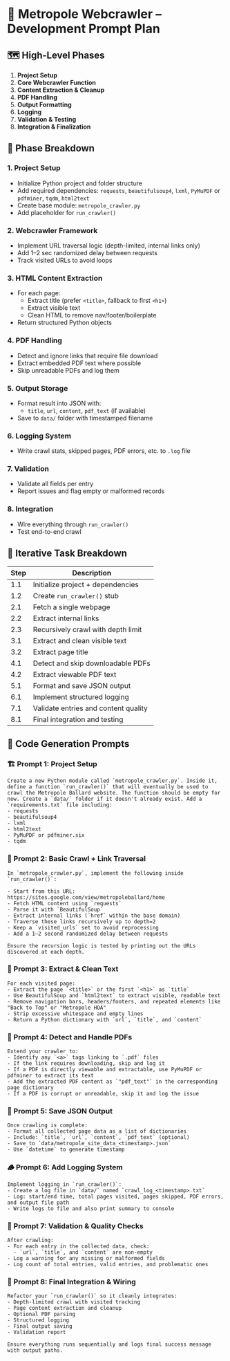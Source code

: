 # 🧱 Metropole Webcrawler – Development Prompt Plan

## 🗺️ High-Level Phases

1. **Project Setup**
2. **Core Webcrawler Function**
3. **Content Extraction & Cleanup**
4. **PDF Handling**
5. **Output Formatting**
6. **Logging**
7. **Validation & Testing**
8. **Integration & Finalization**

## 🔨 Phase Breakdown

### 1. Project Setup
- Initialize Python project and folder structure
- Add required dependencies: `requests`, `beautifulsoup4`, `lxml`, `PyMuPDF` or `pdfminer`, `tqdm`, `html2text`
- Create base module: `metropole_crawler.py`
- Add placeholder for `run_crawler()`

### 2. Webcrawler Framework
- Implement URL traversal logic (depth-limited, internal links only)
- Add 1–2 sec randomized delay between requests
- Track visited URLs to avoid loops

### 3. HTML Content Extraction
- For each page:
  - Extract title (prefer `<title>`, fallback to first `<h1>`)
  - Extract visible text
  - Clean HTML to remove nav/footer/boilerplate
- Return structured Python objects

### 4. PDF Handling
- Detect and ignore links that require file download
- Extract embedded PDF text where possible
- Skip unreadable PDFs and log them

### 5. Output Storage
- Format result into JSON with:
  - `title`, `url`, `content`, `pdf_text` (if available)
- Save to `data/` folder with timestamped filename

### 6. Logging System
- Write crawl stats, skipped pages, PDF errors, etc. to `.log` file

### 7. Validation
- Validate all fields per entry
- Report issues and flag empty or malformed records

### 8. Integration
- Wire everything through `run_crawler()`
- Test end-to-end crawl

## 🔁 Iterative Task Breakdown

| Step | Description |
|------|-------------|
| 1.1 | Initialize project + dependencies |
| 1.2 | Create `run_crawler()` stub |
| 2.1 | Fetch a single webpage |
| 2.2 | Extract internal links |
| 2.3 | Recursively crawl with depth limit |
| 3.1 | Extract and clean visible text |
| 3.2 | Extract page title |
| 4.1 | Detect and skip downloadable PDFs |
| 4.2 | Extract viewable PDF text |
| 5.1 | Format and save JSON output |
| 6.1 | Implement structured logging |
| 7.1 | Validate entries and content quality |
| 8.1 | Final integration and testing |

## 🤖 Code Generation Prompts

### 🏗️ Prompt 1: Project Setup
```text
Create a new Python module called `metropole_crawler.py`. Inside it, define a function `run_crawler()` that will eventually be used to crawl the Metropole Ballard website. The function should be empty for now. Create a `data/` folder if it doesn't already exist. Add a `requirements.txt` file including:
- requests
- beautifulsoup4
- lxml
- html2text
- PyMuPDF or pdfminer.six
- tqdm
```

### 🧭 Prompt 2: Basic Crawl + Link Traversal
```text
In `metropole_crawler.py`, implement the following inside `run_crawler()`:

- Start from this URL: https://sites.google.com/view/metropoleballard/home
- Fetch HTML content using `requests`
- Parse it with `BeautifulSoup`
- Extract internal links (`href` within the base domain)
- Traverse these links recursively up to depth=2
- Keep a `visited_urls` set to avoid reprocessing
- Add a 1–2 second randomized delay between requests

Ensure the recursion logic is tested by printing out the URLs discovered at each depth.
```

### 📄 Prompt 3: Extract & Clean Text
```text
For each visited page:
- Extract the page `<title>` or the first `<h1>` as `title`
- Use BeautifulSoup and `html2text` to extract visible, readable text
- Remove navigation bars, headers/footers, and repeated elements like "Back to Top" or "Metropole HOA"
- Strip excessive whitespace and empty lines
- Return a Python dictionary with `url`, `title`, and `content`
```

### 📎 Prompt 4: Detect and Handle PDFs
```text
Extend your crawler to:
- Identify any `<a>` tags linking to `.pdf` files
- If the link requires downloading, skip and log it
- If a PDF is directly viewable and extractable, use PyMuPDF or pdfminer to extract its text
- Add the extracted PDF content as `"pdf_text"` in the corresponding page dictionary
- If a PDF is corrupt or unreadable, skip it and log the issue
```

### 💾 Prompt 5: Save JSON Output
```text
Once crawling is complete:
- Format all collected page data as a list of dictionaries
- Include: `title`, `url`, `content`, `pdf_text` (optional)
- Save to `data/metropole_site_data_<timestamp>.json`
- Use `datetime` to generate timestamp
```

### 🪵 Prompt 6: Add Logging System
```text
Implement logging in `run_crawler()`:
- Create a log file in `data/` named `crawl_log_<timestamp>.txt`
- Log: start/end time, total pages visited, pages skipped, PDF errors, and output file path
- Write logs to file and also print summary to console
```

### 🧪 Prompt 7: Validation & Quality Checks
```text
After crawling:
- For each entry in the collected data, check:
  - `url`, `title`, and `content` are non-empty
- Log a warning for any missing or malformed fields
- Log count of total entries, valid entries, and problematic ones
```

### 🔗 Prompt 8: Final Integration & Wiring
```text
Refactor your `run_crawler()` so it cleanly integrates:
- Depth-limited crawl with visited tracking
- Page content extraction and cleanup
- Optional PDF parsing
- Structured logging
- Final output saving
- Validation report

Ensure everything runs sequentially and logs final success message with output paths.
```